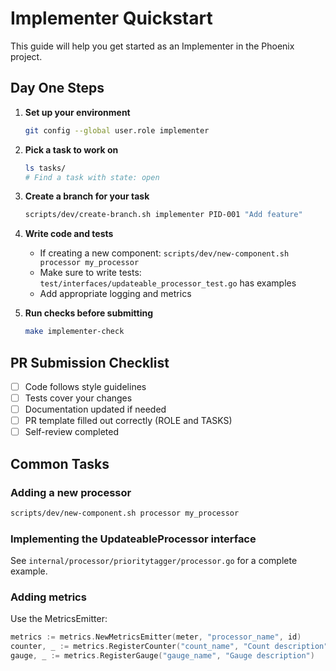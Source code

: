 # Implementer Quickstart

This guide will help you get started as an Implementer in the Phoenix project.

## Day One Steps

1. **Set up your environment**
   ```bash
   git config --global user.role implementer
   ```

2. **Pick a task to work on**
   ```bash
   ls tasks/
   # Find a task with state: open
   ```

3. **Create a branch for your task**
   ```bash
   scripts/dev/create-branch.sh implementer PID-001 "Add feature"
   ```

4. **Write code and tests**
   - If creating a new component: `scripts/dev/new-component.sh processor my_processor`
   - Make sure to write tests: `test/interfaces/updateable_processor_test.go` has examples
   - Add appropriate logging and metrics

5. **Run checks before submitting**
   ```bash
   make implementer-check
   ```

## PR Submission Checklist

- [ ] Code follows style guidelines
- [ ] Tests cover your changes
- [ ] Documentation updated if needed
- [ ] PR template filled out correctly (ROLE and TASKS)
- [ ] Self-review completed

## Common Tasks

### Adding a new processor

```bash
scripts/dev/new-component.sh processor my_processor
```

### Implementing the UpdateableProcessor interface

See `internal/processor/prioritytagger/processor.go` for a complete example.

### Adding metrics

Use the MetricsEmitter:

```go
metrics := metrics.NewMetricsEmitter(meter, "processor_name", id)
counter, _ := metrics.RegisterCounter("count_name", "Count description")
gauge, _ := metrics.RegisterGauge("gauge_name", "Gauge description")
```
